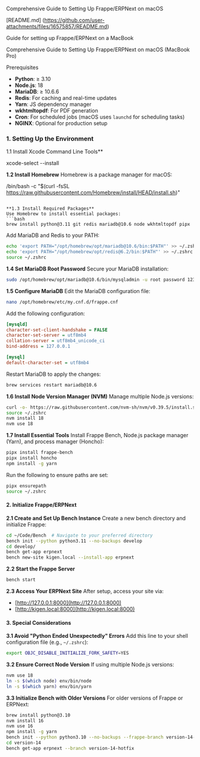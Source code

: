 Comprehensive Guide to Setting Up Frappe/ERPNext on macOS

[README.md] (https://github.com/user-attachments/files/16575857/README.md)


Guide for setting up Frappe/ERPNext on a MacBook



Comprehensive Guide to Setting Up Frappe/ERPNext on macOS (MacBook Pro)

Prerequisites
- **Python**: ≥ 3.10
- **Node.js**: 18
- **MariaDB**: ≥ 10.6.6
- **Redis**: For caching and real-time updates
- **Yarn**: JS dependency manager
- **wkhtmltopdf**: For PDF generation
- **Cron**: For scheduled jobs (macOS uses `launchd` for scheduling tasks)
- **NGINX**: Optional for production setup

### 1. Setting Up the Environment

1.1 Install Xcode Command Line Tools**

xcode-select --install


**1.2 Install Homebrew**
Homebrew is a package manager for macOS:

/bin/bash -c "$(curl -fsSL https://raw.githubusercontent.com/Homebrew/install/HEAD/install.sh)"
```

**1.3 Install Required Packages**
Use Homebrew to install essential packages:
```bash
brew install python@3.11 git redis mariadb@10.6 node wkhtmltopdf pipx
```
Add MariaDB and Redis to your PATH:
```bash
echo 'export PATH="/opt/homebrew/opt/mariadb@10.6/bin:$PATH"' >> ~/.zshrc
echo 'export PATH="/opt/homebrew/opt/redis@6.2/bin:$PATH"' >> ~/.zshrc
source ~/.zshrc
```

**1.4 Set MariaDB Root Password**
Secure your MariaDB installation:
```bash
sudo /opt/homebrew/opt/mariadb@10.6/bin/mysqladmin -u root password 1234
```

**1.5 Configure MariaDB**
Edit the MariaDB configuration file:
```bash
nano /opt/homebrew/etc/my.cnf.d/frappe.cnf
```
Add the following configuration:
```ini
[mysqld]
character-set-client-handshake = FALSE
character-set-server = utf8mb4
collation-server = utf8mb4_unicode_ci
bind-address = 127.0.0.1

[mysql]
default-character-set = utf8mb4
```
Restart MariaDB to apply the changes:
```bash
brew services restart mariadb@10.6
```

**1.6 Install Node Version Manager (NVM)**
Manage multiple Node.js versions:
```bash
curl -o- https://raw.githubusercontent.com/nvm-sh/nvm/v0.39.5/install.sh | bash
source ~/.zshrc
nvm install 18
nvm use 18
```

**1.7 Install Essential Tools**
Install Frappe Bench, Node.js package manager (Yarn), and process manager (Honcho):
```bash
pipx install frappe-bench
pipx install honcho
npm install -g yarn
```
Run the following to ensure paths are set:
```bash
pipx ensurepath
source ~/.zshrc
```

#### 2. Initialize Frappe/ERPNext

**2.1 Create and Set Up Bench Instance**
Create a new bench directory and initialize Frappe:
```bash
cd ~/Code/Bench  # Navigate to your preferred directory
bench init --python python3.11 --no-backups develop
cd develop/
bench get-app erpnext
bench new-site kigen.local --install-app erpnext
```

**2.2 Start the Frappe Server**
```bash
bench start
```

**2.3 Access Your ERPNext Site**
After setup, access your site via:
- [http://127.0.0.1:8000](http://127.0.0.1:8000)
- [http://kigen.local:8000](http://kigen.local:8000)

#### 3. Special Considerations

**3.1 Avoid "Python Ended Unexpectedly" Errors**
Add this line to your shell configuration file (e.g., `~/.zshrc`):
```bash
export OBJC_DISABLE_INITIALIZE_FORK_SAFETY=YES
```

**3.2 Ensure Correct Node Version**
If using multiple Node.js versions:
```bash
nvm use 18
ln -s $(which node) env/bin/node
ln -s $(which yarn) env/bin/yarn
```

**3.3 Initialize Bench with Older Versions**
For older versions of Frappe or ERPNext:
```bash
brew install python@3.10
nvm install 16
nvm use 16
npm install -g yarn
bench init --python python3.10 --no-backups --frappe-branch version-14-hotfix version-14
cd version-14
bench get-app erpnext --branch version-14-hotfix
```


